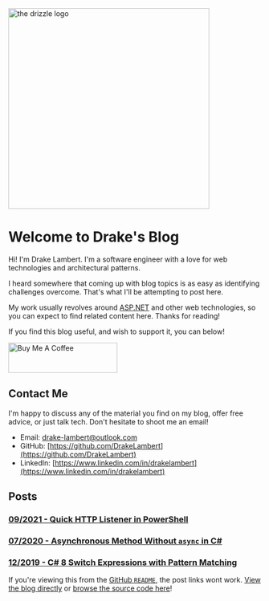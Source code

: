 <img src="/media/logo_transparent_cropped_text.png" alt="the drizzle logo" height="400"/>

# Welcome to Drake's Blog

Hi! I'm Drake Lambert. I'm a software engineer with a love for web technologies and architectural patterns.

I heard somewhere that coming up with blog topics is as easy as identifying challenges overcome. That's what I'll be attempting to post here.

My work usually revolves around [ASP.NET](https://dotnet.microsoft.com/apps/aspnet) and other web technologies, so you can expect to find related content here. Thanks for reading!

If you find this blog useful, and wish to support it, you can below!

<a href="https://www.buymeacoffee.com/drakelambert" target="_blank"><img src="https://cdn.buymeacoffee.com/buttons/v2/default-blue.png" alt="Buy Me A Coffee" style="height: 60px !important;width: 217px !important;" ></a>

## Contact Me

I'm happy to discuss any of the material you find on my blog, offer free advice, or just talk tech. Don't hesitate to shoot me an email!

- Email: [drake-lambert@outlook.com](mailto:drake-lambert@outlook.com)
- GitHub: [https://github.com/DrakeLambert](https://github.com/DrakeLambert)
- LinkedIn: [https://www.linkedin.com/in/drakelambert](https://www.linkedin.com/in/drakelambert)

## Posts

### [09/2021 - Quick HTTP Listener in PowerShell](/2021/09/Quick-HTTP-Listener-in-PowerShell)

### [07/2020 - Asynchronous Method Without `async` in C#](/2020/07/Asynchronous-Method-Without-async-in-C%23)

### [12/2019 - C# 8 Switch Expressions with Pattern Matching](/2019/12/C%23-8-Switch-Expressions-with-Pattern-Matching)

If you're viewing this from the [GitHub `README`](https://github.com/DrakeLambert/the-drizzle), the post links wont work. [View the blog directly](https://drakelambert.dev/) or [browse the source code here](https://github.com/DrakeLambert/the-drizzle)!
